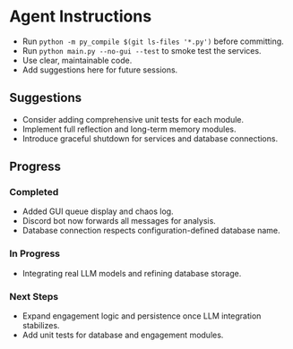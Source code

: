 # Agent Instructions
- Run `python -m py_compile $(git ls-files '*.py')` before committing.
- Run `python main.py --no-gui --test` to smoke test the services.
- Use clear, maintainable code.
- Add suggestions here for future sessions.

## Suggestions
- Consider adding comprehensive unit tests for each module.
- Implement full reflection and long-term memory modules.
- Introduce graceful shutdown for services and database connections.

## Progress
### Completed
- Added GUI queue display and chaos log.
- Discord bot now forwards all messages for analysis.
- Database connection respects configuration-defined database name.

### In Progress
- Integrating real LLM models and refining database storage.

### Next Steps
- Expand engagement logic and persistence once LLM integration stabilizes.
- Add unit tests for database and engagement modules.
